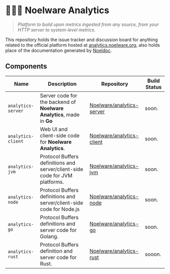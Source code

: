 # 🐻‍❄️🐾 Noelware Analytics
> *Platform to build upon metrics ingested from any source, from your HTTP server to system-level metrics.*

This repository holds the issue tracker and discussion board for anything related to the official platform hosted at [analytics.noelware.org](https://analytics.noelware.org), also holds place of the documentation generated by [Noeldoc](https://noelware.org/noeldoc).

## Components
| Name               | Description                                                                 | Repository                                    | Build Status |
| ------------------ | --------------------------------------------------------------------------- | --------------------------------------------- | ------------ |
| `analytics-server` | Server code for the backend of **Noelware Analytics**, made in **Go**       | [Noelware/analytics-server](https://github.com/Noelware/analytics-server) | soon.        |
| `analytics-client` | Web UI and client-side code for **Noelware Analytics**.                     | [Noelware/analytics-client](https://github.com/Noelware/analytics-client) | soon.        |
| `analytics-jvm`    | Protocol Buffers definitions and server/client-side code for JVM platforms. | [Noelware/analytics-jvm](https://github.com/Noelware/analytics-jvm)       | soon.        |
| `analytics-node`   | Protocol Buffers definitions and server/client-side code for Node.js        | [Noelware/analytics-node](https://github.com/Noelware/analytics-node)     | soon.        |
| `analytics-go`     | Protocol Buffers definitions and server code for Golang.                    | [Noelware/analytics-go](https://github.com/Noelware/analytics-go)       | soon.        |
| `analytics-rust`   | Protocol Buffers definition and server code for Rust.                       | [Noelware/analytics-rust](https://github.com/Noelware/analytics-rust)     | sooon.       |
